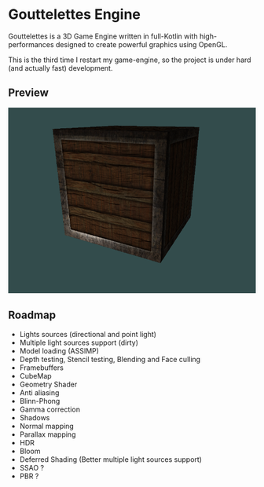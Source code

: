 # Gouttelettes Engine
Gouttelettes is a 3D Game Engine written in full-Kotlin with high-performances designed to create powerful graphics using OpenGL.

This is the third time I restart my game-engine, so the project is under hard (and actually fast) development.

## Preview

![Preview](https://github.com/scorsi/Gouttelettes/blob/master/.github/preview.png)

## Roadmap

- Lights sources (directional and point light)
- Multiple light sources support (dirty)
- Model loading (ASSIMP)
- Depth testing, Stencil testing, Blending and Face culling
- Framebuffers
- CubeMap
- Geometry Shader
- Anti aliasing
- Blinn-Phong
- Gamma correction
- Shadows
- Normal mapping
- Parallax mapping
- HDR
- Bloom
- Deferred Shading (Better multiple light sources support)
- SSAO ?
- PBR ?